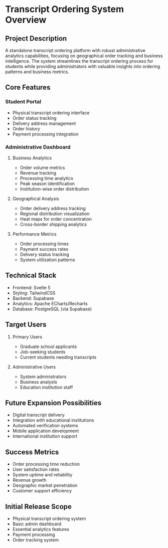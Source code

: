 # Transcript Ordering System Overview

## Project Description
A standalone transcript ordering platform with robust administrative analytics capabilities, focusing on geographical order tracking and business intelligence. The system streamlines the transcript ordering process for students while providing administrators with valuable insights into ordering patterns and business metrics.

## Core Features

### Student Portal
- Physical transcript ordering interface
- Order status tracking
- Delivery address management
- Order history
- Payment processing integration

### Administrative Dashboard
1. Business Analytics
   - Order volume metrics
   - Revenue tracking
   - Processing time analytics
   - Peak season identification
   - Institution-wise order distribution

2. Geographical Analysis
   - Order delivery address tracking
   - Regional distribution visualization
   - Heat maps for order concentration
   - Cross-border shipping analytics

3. Performance Metrics
   - Order processing times
   - Payment success rates
   - Delivery status tracking
   - System utilization patterns

## Technical Stack
- Frontend: Svelte 5
- Styling: TailwindCSS
- Backend: Supabase
- Analytics: Apache ECharts/Recharts
- Database: PostgreSQL (via Supabase)

## Target Users
1. Primary Users
   - Graduate school applicants
   - Job-seeking students
   - Current students needing transcripts

2. Administrative Users
   - System administrators
   - Business analysts
   - Education institution staff

## Future Expansion Possibilities
- Digital transcript delivery
- Integration with educational institutions
- Automated verification systems
- Mobile application development
- International institution support

## Success Metrics
- Order processing time reduction
- User satisfaction rates
- System uptime and reliability
- Revenue growth
- Geographic market penetration
- Customer support efficiency

## Initial Release Scope
- Physical transcript ordering system
- Basic admin dashboard
- Essential analytics features
- Payment processing
- Order tracking system